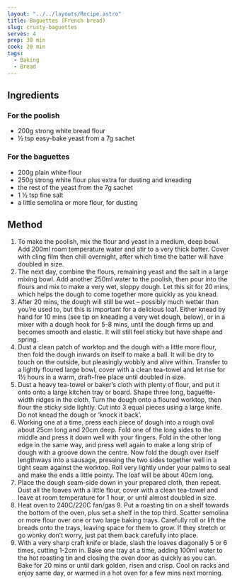 ```yaml
---
layout: "../../layouts/Recipe.astro"
title: Baguettes (French bread)
slug: crusty-baguettes
serves: 4
prep: 30 min
cook: 20 min
tags:
  - Baking
  - Bread
---
```


## Ingredients

### For the poolish

- 200g strong white bread flour
- ½ tsp easy-bake yeast from a 7g sachet

### For the baguettes

- 200g plain white flour
- 250g strong white flour plus extra for dusting and kneading
- the rest of the yeast from the 7g sachet
- 1 ½ tsp fine salt
- a little semolina or more flour, for dusting

## Method

1. To make the poolish, mix the flour and yeast in a medium, deep bowl. Add 200ml room temperature water and stir to a very thick batter. Cover with cling film then chill overnight, after which time the batter will have doubled in size.
1. The next day, combine the flours, remaining yeast and the salt in a large mixing bowl. Add another 250ml water to the poolish, then pour into the flours and mix to make a very wet, sloppy dough. Let this sit for 20 mins, which helps the dough to come together more quickly as you knead.
1. After 20 mins, the dough will still be wet – possibly much wetter than you’re used to, but this is important for a delicious loaf. Either knead by hand for 10 mins (see tip on kneading a very wet dough, below), or in a mixer with a dough hook for 5-8 mins, until the dough firms up and becomes smooth and elastic. It will still feel sticky but have shape and spring.
1. Dust a clean patch of worktop and the dough with a little more flour, then fold the dough inwards on itself to make a ball. It will be dry to touch on the outside, but pleasingly wobbly and alive within. Transfer to a lightly floured large bowl, cover with a clean tea-towel and let rise for 1½ hours in a warm, draft-free place until doubled in size.
1. Dust a heavy tea-towel or baker’s cloth with plenty of flour, and put it onto onto a large kitchen tray or board. Shape three long, baguette-width ridges in the cloth. Turn the dough onto a floured worktop, then flour the sticky side lightly. Cut into 3 equal pieces using a large knife. Do not knead the dough or ‘knock it back’.
1. Working one at a time, press each piece of dough into a rough oval about 25cm long and 20cm deep. Fold one of the long sides to the middle and press it down well with your fingers. Fold in the other long edge in the same way, and press well again to make a long strip of dough with a groove down the centre. Now fold the dough over itself lengthways into a sausage, pressing the two sides together well in a tight seam against the worktop. Roll very lightly under your palms to seal and make the ends a little pointy. The loaf will be about 40cm long.
1. Place the dough seam-side down in your prepared cloth, then repeat. Dust all the loaves with a little flour, cover with a clean tea-towel and leave at room temperature for 1 hour, or until almost doubled in size.
1. Heat oven to 240C/220C fan/gas 9. Put a roasting tin on a shelf towards the bottom of the oven, plus set a shelf in the top third. Scatter semolina or more flour over one or two large baking trays. Carefully roll or lift the breads onto the trays, leaving space for them to grow. If they stretch or go wonky don’t worry, just pat them back carefully into place.
1. With a very sharp craft knife or blade, slash the loaves diagonally 5 or 6 times, cutting 1-2cm in. Bake one tray at a time, adding 100ml water to the hot roasting tin and closing the oven door as quickly as you can. Bake for 20 mins or until dark golden, risen and crisp. Cool on racks and enjoy same day, or warmed in a hot oven for a few mins next morning.
